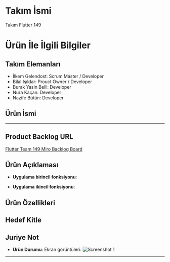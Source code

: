 # **Takım İsmi**

Takım Flutter 149

# Ürün İle İlgili Bilgiler

## Takım Elemanları
- İlkem Gelendost: Scrum Master / Developer
- Bilal Işıldar: Prouct Owner / Developer
- Burak Yasin Belli: Developer
- Nura Kaçan: Developer
- Nazife Bütün: Developer

## Ürün İsmi

--  --

## Product Backlog URL

[Flutter Team 149 Miro Backlog Board](https://miro.com/app/board/uXjVM9KGHjg=/)

## Ürün Açıklaması



- **Uygulama birincil fonksiyonu**:

- **Uygulama ikincil fonksiyonu**: 

## Ürün Özellikleri


## Hedef Kitle




## Juriye Not



- **Ürün Durumu**: Ekran görüntüleri:
  ![Screenshot 1](https://github.com/OyunveUygulamaAkademisi/Bootcamp2022Example/blob/main/ProjectManagement/Sprint1Documents/product1.png)

---
